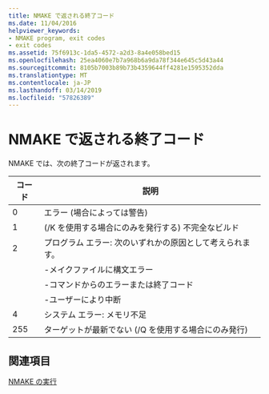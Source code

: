 ```yaml
---
title: NMAKE で返される終了コード
ms.date: 11/04/2016
helpviewer_keywords:
- NMAKE program, exit codes
- exit codes
ms.assetid: 75f6913c-1da5-4572-a2d3-8a4e058bed15
ms.openlocfilehash: 25ea4060e7b7a968b6a9da78f344e645c5d43a44
ms.sourcegitcommit: 8105b7003b89b73b4359644ff4281e1595352dda
ms.translationtype: MT
ms.contentlocale: ja-JP
ms.lasthandoff: 03/14/2019
ms.locfileid: "57826389"
---
```

# <a name="exit-codes-from-nmake"></a>NMAKE で返される終了コード

NMAKE では、次の終了コードが返されます。

|コード|説明|
|----------|-------------|
|0|エラー (場合によっては警告)|
|1|(/K を使用する場合にのみを発行する) 不完全なビルド|
|2|プログラム エラー: 次のいずれかの原因として考えられます。|
||-メイクファイルに構文エラー|
||-コマンドからのエラーまたは終了コード|
||-ユーザーにより中断|
|4|システム エラー: メモリ不足|
|255|ターゲットが最新でない (/Q を使用する場合にのみ発行)|

## <a name="see-also"></a>関連項目

[NMAKE の実行](running-nmake.md)

